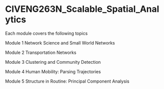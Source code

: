 # CIVENG263N_Scalable_Spatial_Analytics
Each module covers the following topics

Module 1 Network Science and Small World Networks 

Module 2 Transportation Networks 

Module 3 Clustering and Community Detection 

Module 4 Human Mobility: Parsing Trajectories 

Module 5 Structure in Routine: Principal Component Analysis
